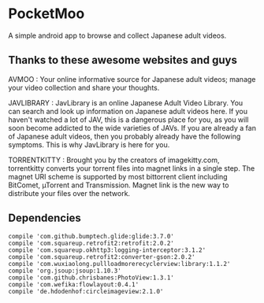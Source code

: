 # PocketMoo
A simple android app to browse and collect Japanese adult videos.

## Thanks to these awesome websites and guys
AVMOO      :  Your online informative source for Japanese adult videos; manage your video collection and share your thoughts.

JAVLIBRARY :  JavLibrary is an online Japanese Adult Video Library. You can search and look up information on Japanese adult videos here.
              If you haven't watched a lot of JAV, this is a dangerous place for you, as you will soon become addicted to the wide varieties of JAVs. 
              If you are already a fan of Japanese adult videos, then you probably already have the following symptoms. This is why JavLibrary is here for you.

TORRENTKITTY : Brought you by the creators of imagekitty.com, torrentkitty converts your torrent files into magnet links in a single step. 
               The magnet URI scheme is supported by most bittorrent client including BitComet, µTorrent and Transmission.
               Magnet link is the new way to distribute your files over the network.
               
## Dependencies
    compile 'com.github.bumptech.glide:glide:3.7.0'
    compile 'com.squareup.retrofit2:retrofit:2.0.2'
    compile 'com.squareup.okhttp3:logging-interceptor:3.1.2'
    compile 'com.squareup.retrofit2:converter-gson:2.0.2'
    compile 'com.wuxiaolong.pullloadmorerecyclerview:library:1.1.2'
    compile 'org.jsoup:jsoup:1.10.3'
    compile 'com.github.chrisbanes:PhotoView:1.3.1'
    compile 'com.wefika:flowlayout:0.4.1'
    compile 'de.hdodenhof:circleimageview:2.1.0'


